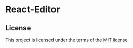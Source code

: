 # React-Editor

## License

This project is licensed under the terms of the
[MIT license](https://github.com/alcedo-ui/alcedo-ui/blob/dev/LICENSE)